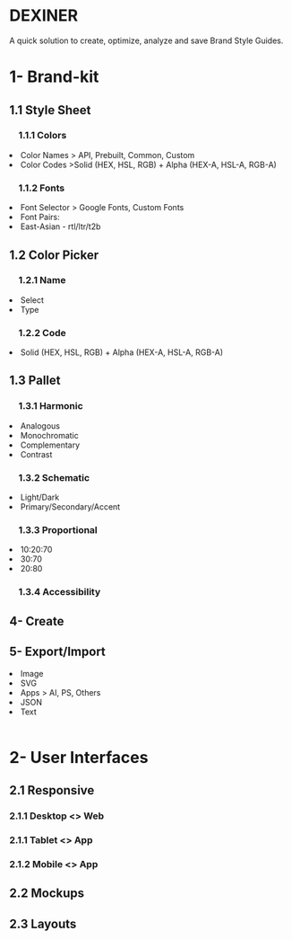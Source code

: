 # DEXINER
A quick solution to create, optimize, analyze and save Brand Style Guides.

<h1>1- Brand-kit</h1>
    <h2>1.1 Style Sheet</h2>
        <h3>&emsp;1.1.1 Colors</h3>
            <li>Color Names > API, Prebuilt, Common, Custom
            <li>Color Codes >Solid (HEX, HSL, RGB) + Alpha (HEX-A, HSL-A, RGB-A)
        <h3>&emsp;1.1.2 Fonts</h3>
            <li>Font Selector > Google Fonts, Custom Fonts
            <li>Font Pairs:
            <li>East-Asian - rtl/ltr/t2b
    <h2>1.2 Color Picker</h2>
        <h3>&emsp;1.2.1 Name</h3>
            <li>Select
            <li>Type
        <h3>&emsp;1.2.2 Code</h3>
            <li>Solid (HEX, HSL, RGB) + Alpha (HEX-A, HSL-A, RGB-A)
    <h2>1.3 Pallet
        <h3>&emsp;1.3.1 Harmonic</h3>
            <li>Analogous
            <li>Monochromatic
            <li>Complementary
            <li>Contrast
        <h3>&emsp;1.3.2 Schematic</h3>
            <li>Light/Dark
            <li>Primary/Secondary/Accent
        <h3>&emsp;1.3.3 Proportional</h3>
            <li>10:20:70
            <li>30:70
            <li>20:80
        <h3>&emsp;1.3.4 Accessibility</h3>
    <h2>4- Create</h2>
    <h2>5- Export/Import</h2>
            <li>Image
            <li>SVG
            <li>Apps > AI, PS, Others
            <li>JSON
            <li>Text<br><br>

<h1>2- User Interfaces
    <h2>2.1 Responsive
        <h3>2.1.1 Desktop <> Web
        <h3>2.1.1 Tablet <> App
        <h3>2.1.2 Mobile <> App
    <h2>2.2 Mockups
    <h2>2.3 Layouts
